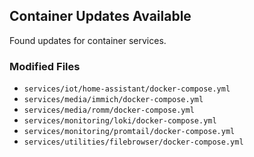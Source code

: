 ## Container Updates Available

Found updates for container services.

### Modified Files
- `services/iot/home-assistant/docker-compose.yml`
- `services/media/immich/docker-compose.yml`
- `services/media/romm/docker-compose.yml`
- `services/monitoring/loki/docker-compose.yml`
- `services/monitoring/promtail/docker-compose.yml`
- `services/utilities/filebrowser/docker-compose.yml`

